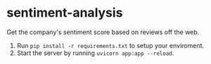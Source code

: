 # sentiment-analysis
Get the company's  sentiment score based on reviews off the web.



1. Run `pip install -r requirements.txt` to setup your enviroment.
2. Start the server by running `uvicorn app:app --reload`.
    
